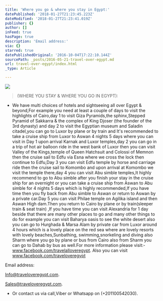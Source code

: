 ```yaml
---
title: 'Where you go & where you stay in Egypt:'
datePublished: '2018-01-27T21:23:45.223Z'
dateModified: '2018-01-27T21:23:41.019Z'
publisher: {}
author: []
inFeed: true
hasPage: true
description: 'Email address:'
via: {}
starred: true
datePublishedOriginal: '2016-10-04T17:22:10.144Z'
sourcePath: _posts/2016-05-21-travel-over-egypt.md
url: travel-over-egypt/index.html
_type: Article

---
```

![](https://the-grid-user-content.s3-us-west-2.amazonaws.com/5c0ecada-6873-417c-afeb-136c96d775b0.jpg)

> (WHERE YOU STAY & WHERE YOU GO IN EGYPT):

* We have multi choices of hotels and sightseeing all over Egypt & beyond,For example you need at least a couple of days to visit the highlights of Cairo,day 1 to visit Giza Pyramids,the sphinx,Stepped Pyramid of Sakkarra & the complex of King Djoser (the founder of the 3rd dynasty) and day 2 to visit the Egyptian museum and Saladin citadel,you can go to Luxor by plane or by train and It's recommended to take a cruise ship from Luxor to Aswan 4 nights 5 days where you can visit in Day 1 upon arrival Karnak and Luxor temples,day 2 you can go in a trip of hot air balloon ride in the west bank of Luxor then you can visit Valley of the Kings,temple of Queen Hatchsuit and Colossi of Memnon then the cruise sail to Edfu via Esna where we cross the lock then continue to Edfu,Day 3 you can visit Edfu temple by horse and carriage ride then the cruise sail to Komombo and upon arrival at Komombo we visit the temple there,day 4 you can visit Abu simble temples,It highly recommend to go to Abu simble after you finish your stay in the cruise ship for an overnight or you can take a cruise ship from Aswan to Abu simble for 4 nights 5 days which is highly recommended,If you have time then you fly back from Abu simble to Aswan or return to Aswan by a private car.Day 5 you can visit Philae temple on Agilika island and then Aswan High dam.Then you return to Cairo by plane or by train(sleeper train & seat train) ,If you have time you can visit Alexandria for 1 day beside that there are many other places to go and many other things to do for example you can visit Baharya oasis to see the white desert also you can go to Hurghada & Marsa Alam by private car from Luxor around 4 hours which is a lovely place on the red sea where are lovely resorts with lovely beaches,Sunbathing, swimming,snorkeling and diving also Sharm where you go by plane or bus from Cairo also from Sharm you can go to Dahab by bus as well.For more information please visit:- www.facebook.com/travelalloveregypt. Also you can visit www.facebook.com/traveloveregypt

Email address:

Info@traveloveregypt.com.

Sales@traveloveregypt.com. 

* Or contact us via call,Viber or Whatsapp on (+201100542030).
